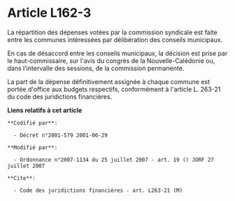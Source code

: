 # Article L162-3

La répartition des dépenses votées par la commission syndicale est faite entre les communes intéressées par délibération des
conseils municipaux.

En cas de désaccord entre les conseils municipaux, la décision est prise par le haut-commissaire, sur l'avis du congrès de la
Nouvelle-Calédonie ou, dans l'intervalle des sessions, de la commission permanente.

La part de la dépense définitivement assignée à chaque commune est portée d'office aux budgets respectifs, conformément à
l'article L. 263-21 du code des juridictions financières.

**Liens relatifs à cet article**

	**Codifié par**:

	  - Décret n°2001-579 2001-06-29

	**Modifié par**:

	  - Ordonnance n°2007-1134 du 25 juillet 2007 - art. 19 () JORF 27 juillet 2007

	**Cite**:

	  - Code des juridictions financières - art. L263-21 (M)
